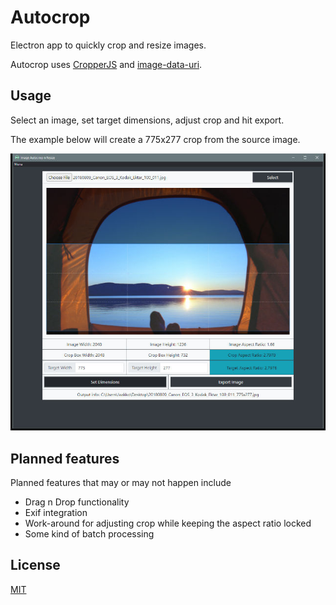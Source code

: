 # Autocrop
Electron app to quickly crop and resize images.

Autocrop uses [CropperJS](https://github.com/fengyuanchen/cropperjs) and [image-data-uri](https://github.com/DiegoZoracKy/image-data-uri).

## Usage
Select an image, set target dimensions, adjust crop and hit export.

The example below will create a 775x277 crop from the source image.

![Autocrop screenshot](https://github.com/jaakkohurtta/Autocrop/blob/main/autocrop_screenshot.jpg?raw=true)

## Planned features
Planned features that may or may not happen include
* Drag n Drop functionality
* Exif integration
* Work-around for adjusting crop while keeping the aspect ratio locked
* Some kind of batch processing

## License
[MIT](https://choosealicense.com/licenses/mit/)
